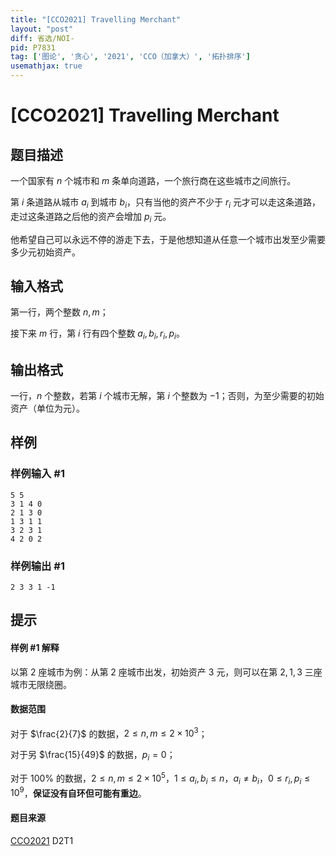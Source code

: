 ```yaml
---
title: "[CCO2021] Travelling Merchant"
layout: "post"
diff: 省选/NOI-
pid: P7831
tag: ['图论', '贪心', '2021', 'CCO（加拿大）', '拓扑排序']
usemathjax: true
---
```


# [CCO2021] Travelling Merchant
## 题目描述

一个国家有 $n$ 个城市和 $m$ 条单向道路，一个旅行商在这些城市之间旅行。

第 $i$ 条道路从城市 $a_i$ 到城市 $b_i$，只有当他的资产不少于 $r_i$ 元才可以走这条道路，走过这条道路之后他的资产会增加 $p_i$ 元。

他希望自己可以永远不停的游走下去，于是他想知道从任意一个城市出发至少需要多少元初始资产。
## 输入格式

第一行，两个整数 $n, m$；

接下来 $m$ 行，第 $i$ 行有四个整数 $a_i, b_i, r_i, p_i$。
## 输出格式

一行，$n$ 个整数，若第 $i$ 个城市无解，第 $i$ 个整数为 $-1$；否则，为至少需要的初始资产（单位为元）。
## 样例

### 样例输入 #1
```
5 5
3 1 4 0
2 1 3 0
1 3 1 1
3 2 3 1
4 2 0 2
```
### 样例输出 #1
```
2 3 3 1 -1
```
## 提示

#### 样例 #1 解释
以第 $2$ 座城市为例：从第 $2$ 座城市出发，初始资产 $3$ 元，则可以在第 $2, 1, 3$ 三座城市无限绕圈。
#### 数据范围
对于 $\frac{2}{7}$ 的数据，$2 \leq n, m \leq 2 \times 10^3$；

对于另 $\frac{15}{49}$ 的数据，$p_i = 0$；

对于 $100\%$ 的数据，$2 \leq n, m \leq 2 \times 10^5$，$1 \leq a_i, b_i \leq n$，$a_i \neq b_i$，$0 \leq r_i, p_i \leq 10^9$，**保证没有自环但可能有重边**。
#### 题目来源
[CCO2021](https://cemc.math.uwaterloo.ca/contests/computing/2021/index.html) D2T1
